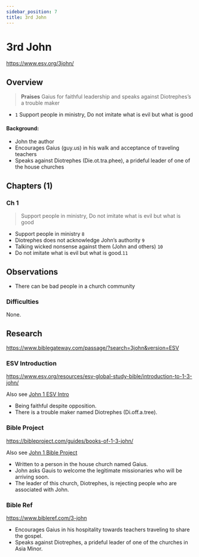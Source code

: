 ```yaml
---
sidebar_position: 7
title: 3rd John
---
```


# 3rd John

https://www.esv.org/3john/

## Overview

> **Praises** Gaius for faithful leadership and speaks against Diotrephes’s a trouble maker

- `1` Support people in ministry, Do not imitate what is evil but what is good

#### Background:

- John the author
- Encourages Gaius (guy.us) in his walk and acceptance of traveling teachers
- Speaks against Diotrephes (Die.ot.tra.phee), a prideful leader of one of the house churches

## Chapters (1)

### Ch 1
> Support people in ministry, Do not imitate what is evil but what is good

- Support people in ministry `8`
- Diotrephes does not acknowledge John’s authority `9`
- Talking wicked nonsense against them (John and others) `10`
- Do not imitate what is evil but what is good.`11`

## Observations

- There can be bad people in a church community

### Difficulties
None.


## Research
https://www.biblegateway.com/passage/?search=3john&version=ESV

### ESV Introduction
https://www.esv.org/resources/esv-global-study-bible/introduction-to-1-3-john/

Also see [John 1 ESV Intro](./1%20john#esv-introduction)

- Being faithful despite opposition.
- There is a trouble maker named Diotrephes (Di.off.a.tree).

### Bible Project
https://bibleproject.com/guides/books-of-1-3-john/

Also see [John 1 Bible Project](./1%20john#bible-project)

- Written to a person in the house church named Gaius.
- John asks Gauis to welcome the legitimate missionaries who will be arriving soon.
- The leader of this church, Diotrephes, is rejecting people who are associated with John.

### Bible Ref
https://www.bibleref.com/3-john

- Encourages Gaius in his hospitality towards teachers traveling to share the gospel.
- Speaks against Diotrephes, a prideful leader of one of the churches in Asia Minor.

